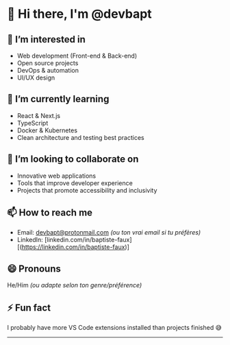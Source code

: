 # 👋 Hi there, I'm @devbapt

## 👀 I’m interested in
- Web development (Front-end & Back-end)
- Open source projects
- DevOps & automation
- UI/UX design

## 🌱 I’m currently learning
- React & Next.js
- TypeScript
- Docker & Kubernetes
- Clean architecture and testing best practices

## 💞️ I’m looking to collaborate on
- Innovative web applications
- Tools that improve developer experience
- Projects that promote accessibility and inclusivity

## 📫 How to reach me
- Email: devbapt@protonmail.com *(ou ton vrai email si tu préfères)*
- LinkedIn: [linkedin.com/in/baptiste-faux][(https://linkedin.com/in/baptiste-faux)]

## 😄 Pronouns
He/Him *(ou adapte selon ton genre/préférence)*

## ⚡ Fun fact
I probably have more VS Code extensions installed than projects finished 😅

---

<!---
devbapt/devbapt is a ✨ special ✨ repository because its `README.md` (this file) appears on your GitHub profile.
You can click the Preview link to take a look at your changes.
--->
